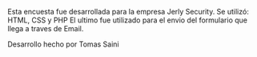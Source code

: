 Esta encuesta fue desarrollada para la empresa Jerly Security. 
Se utilizó: HTML, CSS y PHP
El ultimo fue utilizado para el envio del formulario que llega a traves de Email.

Desarrollo hecho por Tomas Saini